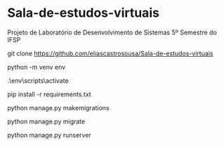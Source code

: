 # Sala-de-estudos-virtuais
Projeto de Laboratório de Desenvolvimento de Sistemas 5º Semestre do IFSP

git clone https://github.com/eliascastrosousa/Sala-de-estudos-virtuais

python -m venv env

.\env\scripts\activate

pip install -r requirements.txt

python manage.py makemigrations

python manage.py migrate

python manage.py runserver
